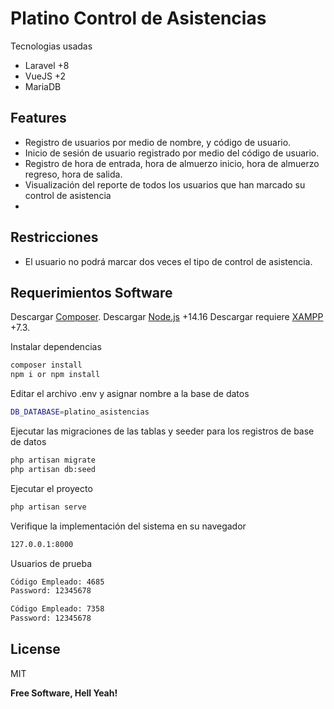 # Platino Control de Asistencias
Tecnologias usadas
- Laravel +8
- VueJS +2
- MariaDB

## Features
- Registro de usuarios por medio de nombre, y código de usuario.
- Inicio de sesión de usuario registrado por medio del código de usuario.
- Registro de hora de entrada, hora de almuerzo inicio, hora de almuerzo regreso, hora de salida.
- Visualización del reporte de todos los usuarios que han marcado su control de asistencia
- 
## Restricciones
- El usuario no podrá marcar dos veces el tipo de control de asistencia.

## Requerimientos Software
Descargar [Composer](https://getcomposer.org/).
Descargar [Node.js](https://nodejs.org/es/) +14.16
Descargar requiere [XAMPP ](https://www.apachefriends.org/es/index.html) +7.3.

Instalar dependencias

```sh
composer install
npm i or npm install 
```

Editar el archivo .env y asignar nombre a la base de datos
```sh
DB_DATABASE=platino_asistencias
```

Ejecutar las migraciones de las tablas y seeder para los registros de base de datos
```sh
php artisan migrate
php artisan db:seed
```

Ejecutar el proyecto 
```sh
php artisan serve
```

Verifique la implementación del sistema en su navegador
```sh
127.0.0.1:8000
```

Usuarios de prueba
```sh
Código Empleado: 4685
Password: 12345678
```

```sh
Código Empleado: 7358
Password: 12345678
```


## License

MIT

**Free Software, Hell Yeah!**

[//]: # (These are reference links used in the body of this note and get stripped out when the markdown processor does its job. There is no need to format nicely because it shouldn't be seen. Thanks SO - http://stackoverflow.com/questions/4823468/store-comments-in-markdown-syntax)

   [dill]: <https://github.com/joemccann/dillinger>
   [git-repo-url]: <https://github.com/joemccann/dillinger.git>
   [john gruber]: <http://daringfireball.net>
   [df1]: <http://daringfireball.net/projects/markdown/>
   [markdown-it]: <https://github.com/markdown-it/markdown-it>
   [Ace Editor]: <http://ace.ajax.org>
   [node.js]: <http://nodejs.org>
   [Twitter Bootstrap]: <http://twitter.github.com/bootstrap/>
   [jQuery]: <http://jquery.com>
   [@tjholowaychuk]: <http://twitter.com/tjholowaychuk>
   [express]: <http://expressjs.com>
   [AngularJS]: <http://angularjs.org>
   [Gulp]: <http://gulpjs.com>

   [PlDb]: <https://github.com/joemccann/dillinger/tree/master/plugins/dropbox/README.md>
   [PlGh]: <https://github.com/joemccann/dillinger/tree/master/plugins/github/README.md>
   [PlGd]: <https://github.com/joemccann/dillinger/tree/master/plugins/googledrive/README.md>
   [PlOd]: <https://github.com/joemccann/dillinger/tree/master/plugins/onedrive/README.md>
   [PlMe]: <https://github.com/joemccann/dillinger/tree/master/plugins/medium/README.md>
   [PlGa]: <https://github.com/RahulHP/dillinger/blob/master/plugins/googleanalytics/README.md>
